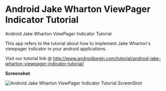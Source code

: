 Android Jake Wharton ViewPager Indicator Tutorial
============================================

Android Jake Wharton ViewPager Indicator Tutorial

This app refers to the tutorial about how to implement Jake Wharton's viewpager indicator in your android applications. 

Visit our tutorial link @ http://www.androidbegin.com/tutorial/android-jake-wharton-viewpager-indicator-tutorial/

**Screenshot**

![Android Jake Wharton ViewPager Indicator Tutorial ScreenShot](http://www.androidbegin.com/wp-content/uploads/2013/09/ViewPagerIndicator-ScreenShots.png)
